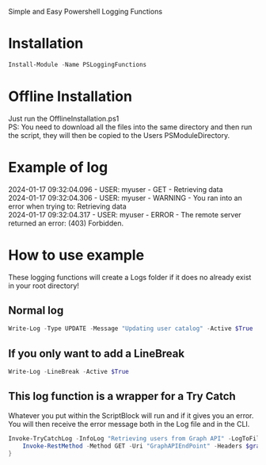 Simple and Easy Powershell Logging Functions

# Installation
```powershell 
Install-Module -Name PSLoggingFunctions
```

# Offline Installation
Just run the OfflineInstallation.ps1<br>
PS: You need to download all the files into the same directory and then run the script, they will then be copied to the Users PSModuleDirectory.

# Example of log
2024-01-17 09:32:04.096 - USER: myuser - GET - Retrieving data<br>
2024-01-17 09:32:04.306 - USER: myuser - WARNING - You ran into an error when trying to: Retrieving data<br>
2024-01-17 09:32:04.317 - USER: myuser - ERROR - The remote server returned an error: (403) Forbidden.

# How to use example
These logging functions will create a Logs folder if it does no already exist in your root directory!

## Normal log
```powershell
Write-Log -Type UPDATE -Message "Updating user catalog" -Active $True
```

## If you only want to add a LineBreak
```powershell
Write-Log -LineBreak -Active $True
```

## This log function is a wrapper for a Try Catch
Whatever you put within the ScriptBlock will run and if it gives you an error.<br>You will then receive the error message both in the Log file and in the CLI.
```powershell
Invoke-TryCatchLog -InfoLog "Retrieving users from Graph API" -LogToFile $True -ScriptBlock {
    Invoke-RestMethod -Method GET -Uri "GraphAPIEndPoint" -Headers $graphAuthenticationHeader
}
```
